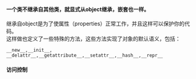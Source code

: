 #### 一个类不继承自其他类，就显式从object继承，嵌套也一样。

继承自object是为了使属性（properties）正常工作，并且这样可以保护你的代码。  
这样做也定义了一些特殊的方法，这些方法实现了对象的默认语义，包括： 

    __new__,__init__, __delattr__,__getattribute__,__setattr__,__hash__,__repr__


#### 访问控制
